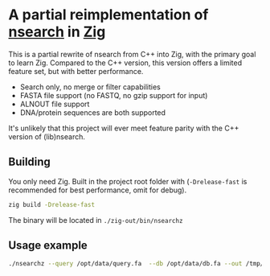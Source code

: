 # A partial reimplementation of [nsearch](https://github.com/stevschmid/nsearch/) in [Zig](https://ziglang.org/)

This is a partial rewrite of nsearch from C++ into Zig, with the primary goal to learn Zig.
Compared to the C++ version, this version offers a limited feature set, but with better performance.

* Search only, no merge or filter capabilities
* FASTA file support (no FASTQ, no gzip support for input)
* ALNOUT file support
* DNA/protein sequences are both supported

It's unlikely that this project will ever meet feature parity with the C++ version of (lib)nsearch.

## Building

You only need Zig. Built in the project root folder with (`-Drelease-fast` is recommended for best performance, omit for debug).

```bash
zig build -Drelease-fast
```

The binary will be located in `./zig-out/bin/nsearchz`

## Usage example

```bash
./nsearchz --query /opt/data/query.fa  --db /opt/data/db.fa --out /tmp/results.alnout --min-identity 0.75 --max-hits 1 --max-rejects 8 --strand plus
```
